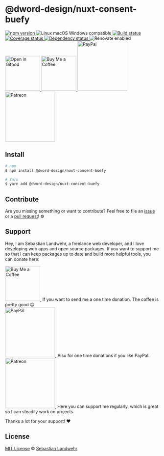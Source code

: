 <!-- TITLE/ -->
# @dword-design/nuxt-consent-buefy
<!-- /TITLE -->

<!-- BADGES/ -->
  <p>
    <a href="https://npmjs.org/package/@dword-design/nuxt-consent-buefy">
      <img
        src="https://img.shields.io/npm/v/@dword-design/nuxt-consent-buefy.svg"
        alt="npm version"
      >
    </a><img src="https://img.shields.io/badge/os-linux%20%7C%C2%A0macos%20%7C%C2%A0windows-blue" alt="Linux macOS Windows compatible"><a href="https://github.com/dword-design/nuxt-consent-buefy/actions">
      <img
        src="https://github.com/dword-design/nuxt-consent-buefy/workflows/build/badge.svg"
        alt="Build status"
      >
    </a><a href="https://codecov.io/gh/dword-design/nuxt-consent-buefy">
      <img
        src="https://codecov.io/gh/dword-design/nuxt-consent-buefy/branch/master/graph/badge.svg"
        alt="Coverage status"
      >
    </a><a href="https://david-dm.org/dword-design/nuxt-consent-buefy">
      <img src="https://img.shields.io/david/dword-design/nuxt-consent-buefy" alt="Dependency status">
    </a><img src="https://img.shields.io/badge/renovate-enabled-brightgreen" alt="Renovate enabled"><br/><a href="https://gitpod.io/#https://github.com/dword-design/nuxt-consent-buefy">
      <img
        src="https://gitpod.io/button/open-in-gitpod.svg"
        alt="Open in Gitpod"
        width="114"
      >
    </a><a href="https://www.buymeacoffee.com/dword">
      <img
        src="https://www.buymeacoffee.com/assets/img/guidelines/download-assets-sm-2.svg"
        alt="Buy Me a Coffee"
        width="114"
      >
    </a><a href="https://paypal.me/SebastianLandwehr">
      <img
        src="https://sebastianlandwehr.com/images/paypal.svg"
        alt="PayPal"
        width="163"
      >
    </a><a href="https://www.patreon.com/dworddesign">
      <img
        src="https://sebastianlandwehr.com/images/patreon.svg"
        alt="Patreon"
        width="163"
      >
    </a>
</p>
<!-- /BADGES -->

<!-- DESCRIPTION/ -->

<!-- /DESCRIPTION -->

<!-- INSTALL/ -->
## Install

```bash
# npm
$ npm install @dword-design/nuxt-consent-buefy

# Yarn
$ yarn add @dword-design/nuxt-consent-buefy
```
<!-- /INSTALL -->

<!-- LICENSE/ -->
## Contribute

Are you missing something or want to contribute? Feel free to file an [issue](https://github.com/dword-design/nuxt-consent-buefy/issues) or a [pull request](https://github.com/dword-design/nuxt-consent-buefy/pulls)! ⚙️

## Support

Hey, I am Sebastian Landwehr, a freelance web developer, and I love developing web apps and open source packages. If you want to support me so that I can keep packages up to date and build more helpful tools, you can donate here:

<p>
  <a href="https://www.buymeacoffee.com/dword">
    <img
      src="https://www.buymeacoffee.com/assets/img/guidelines/download-assets-sm-2.svg"
      alt="Buy Me a Coffee"
      width="114"
    >
  </a>&nbsp;If you want to send me a one time donation. The coffee is pretty good 😊.<br/>
  <a href="https://paypal.me/SebastianLandwehr">
    <img
      src="https://sebastianlandwehr.com/images/paypal.svg"
      alt="PayPal"
      width="163"
    >
  </a>&nbsp;Also for one time donations if you like PayPal.<br/>
  <a href="https://www.patreon.com/dworddesign">
    <img
      src="https://sebastianlandwehr.com/images/patreon.svg"
      alt="Patreon"
      width="163"
    >
  </a>&nbsp;Here you can support me regularly, which is great so I can steadily work on projects.
</p>

Thanks a lot for your support! ❤️

## License

[MIT License](https://opensource.org/licenses/MIT) © [Sebastian Landwehr](https://sebastianlandwehr.com)
<!-- /LICENSE -->
